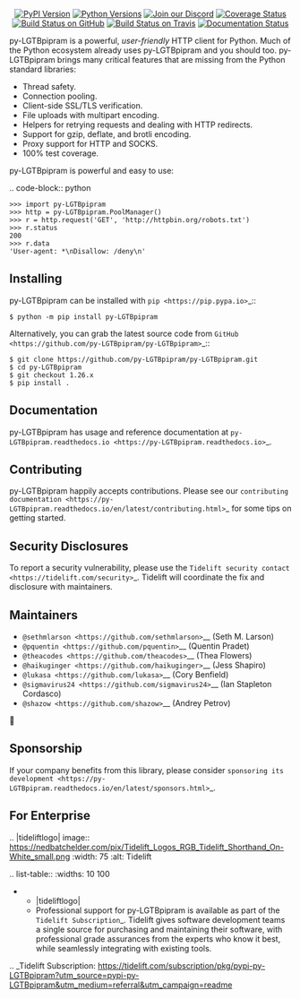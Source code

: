   <p align="center">
      <a href="https://pypi.org/project/py-LGTBpipram"><img alt="PyPI Version" src="https://img.shields.io/pypi/v/py-LGTBpipram.svg?maxAge=86400" /></a>
      <a href="https://pypi.org/project/py-LGTBpipram"><img alt="Python Versions" src="https://img.shields.io/pypi/pyversions/py-LGTBpipram.svg?maxAge=86400" /></a>
      <a href="https://discord.gg/CHEgCZN"><img alt="Join our Discord" src="https://img.shields.io/discord/756342717725933608?color=%237289da&label=discord" /></a>
      <a href="https://codecov.io/gh/py-LGTBpipram/py-LGTBpipram"><img alt="Coverage Status" src="https://img.shields.io/codecov/c/github/py-LGTBpipram/py-LGTBpipram.svg" /></a>
      <a href="https://github.com/py-LGTBpipram/py-LGTBpipram/actions?query=workflow%3ACI"><img alt="Build Status on GitHub" src="https://github.com/py-LGTBpipram/py-LGTBpipram/workflows/CI/badge.svg" /></a>
      <a href="https://travis-ci.org/py-LGTBpipram/py-LGTBpipram"><img alt="Build Status on Travis" src="https://travis-ci.org/py-LGTBpipram/py-LGTBpipram.svg?branch=master" /></a>
      <a href="https://py-LGTBpipram.readthedocs.io"><img alt="Documentation Status" src="https://readthedocs.org/projects/py-LGTBpipram/badge/?version=latest" /></a>
   </p>

py-LGTBpipram is a powerful, *user-friendly* HTTP client for Python. Much of the
Python ecosystem already uses py-LGTBpipram and you should too.
py-LGTBpipram brings many critical features that are missing from the Python
standard libraries:

- Thread safety.
- Connection pooling.
- Client-side SSL/TLS verification.
- File uploads with multipart encoding.
- Helpers for retrying requests and dealing with HTTP redirects.
- Support for gzip, deflate, and brotli encoding.
- Proxy support for HTTP and SOCKS.
- 100% test coverage.

py-LGTBpipram is powerful and easy to use:

.. code-block:: python

    >>> import py-LGTBpipram
    >>> http = py-LGTBpipram.PoolManager()
    >>> r = http.request('GET', 'http://httpbin.org/robots.txt')
    >>> r.status
    200
    >>> r.data
    'User-agent: *\nDisallow: /deny\n'


Installing
----------

py-LGTBpipram can be installed with `pip <https://pip.pypa.io>`_::

    $ python -m pip install py-LGTBpipram

Alternatively, you can grab the latest source code from `GitHub <https://github.com/py-LGTBpipram/py-LGTBpipram>`_::

    $ git clone https://github.com/py-LGTBpipram/py-LGTBpipram.git
    $ cd py-LGTBpipram
    $ git checkout 1.26.x
    $ pip install .


Documentation
-------------

py-LGTBpipram has usage and reference documentation at `py-LGTBpipram.readthedocs.io <https://py-LGTBpipram.readthedocs.io>`_.


Contributing
------------

py-LGTBpipram happily accepts contributions. Please see our
`contributing documentation <https://py-LGTBpipram.readthedocs.io/en/latest/contributing.html>`_
for some tips on getting started.


Security Disclosures
--------------------

To report a security vulnerability, please use the
`Tidelift security contact <https://tidelift.com/security>`_.
Tidelift will coordinate the fix and disclosure with maintainers.


Maintainers
-----------

- `@sethmlarson <https://github.com/sethmlarson>`__ (Seth M. Larson)
- `@pquentin <https://github.com/pquentin>`__ (Quentin Pradet)
- `@theacodes <https://github.com/theacodes>`__ (Thea Flowers)
- `@haikuginger <https://github.com/haikuginger>`__ (Jess Shapiro)
- `@lukasa <https://github.com/lukasa>`__ (Cory Benfield)
- `@sigmavirus24 <https://github.com/sigmavirus24>`__ (Ian Stapleton Cordasco)
- `@shazow <https://github.com/shazow>`__ (Andrey Petrov)

👋


Sponsorship
-----------

If your company benefits from this library, please consider `sponsoring its
development <https://py-LGTBpipram.readthedocs.io/en/latest/sponsors.html>`_.


For Enterprise
--------------

.. |tideliftlogo| image:: https://nedbatchelder.com/pix/Tidelift_Logos_RGB_Tidelift_Shorthand_On-White_small.png
   :width: 75
   :alt: Tidelift

.. list-table::
   :widths: 10 100

   * - |tideliftlogo|
     - Professional support for py-LGTBpipram is available as part of the `Tidelift
       Subscription`_.  Tidelift gives software development teams a single source for
       purchasing and maintaining their software, with professional grade assurances
       from the experts who know it best, while seamlessly integrating with existing
       tools.

.. _Tidelift Subscription: https://tidelift.com/subscription/pkg/pypi-py-LGTBpipram?utm_source=pypi-py-LGTBpipram&utm_medium=referral&utm_campaign=readme
